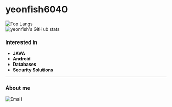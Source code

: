 # yeonfish6040
![Top Langs](https://github-readme-stats.vercel.app/api/top-langs/?username=yeonfish6040&layout=compact&theme=dracula)\
![yeonfish's GitHub stats](https://github-readme-stats.vercel.app/api?username=yeonfish6040&show_icons=true&theme=dracula)

### Interested in
- **JAVA**
- **Android**
- **Databases**
- **Security Solutions**



<hr>

### About me
![Email](https://img.shields.io/badge/Email-yeonfish6040@gmail.com-green)
